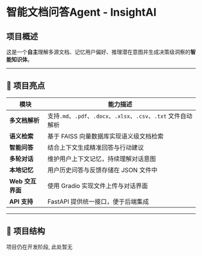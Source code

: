 # 智能文档问答Agent - InsightAI

## 项目概述
这是一个**自主**理解多源文档、记忆用户偏好、推理潜在意图并生成决策级洞察的**智能知识体**。

---

## 🚀 项目亮点

| 模块 | 能力描述 |
|------|------------|
| **多文档解析** | 支持`.md`、`.pdf`、`.docx`、`.xlsx`、`.csv`、`.txt` 文件自动解析 |
| **语义检索** | 基于 FAISS 向量数据库实现语义级文档检索 |
| **智能问答** | 结合上下文生成精准回答与行动建议 |
| **多轮对话** | 维护用户上下文记忆，持续理解对话意图 |
| **本地记忆** | 用户历史问答与反馈存储在 JSON 文件中 |
| **Web 交互界面** | 使用 Gradio 实现文件上传与对话界面 |
| **API 支持** | FastAPI 提供统一接口，便于后端集成 |

---

## 🧩 项目结构
项目仍在开发阶段, 此处暂无

